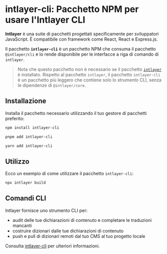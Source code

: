 # intlayer-cli: Pacchetto NPM per usare l'Intlayer CLI

**Intlayer** è una suite di pacchetti progettati specificamente per sviluppatori JavaScript. È compatibile con framework come React, React e Express.js.

Il pacchetto **`intlayer-cli`** è un pacchetto NPM che consuma il pacchetto `@intlayer/cli` e lo rende disponibile per le interfacce a riga di comando di `intlayer`.

> Nota che questo pacchetto non è necessario se il pacchetto [`intlayer`](https://github.com/aymericzip/intlayer/tree/main/docs/it/packages/intlayer/index.md) è installato. Rispetto al pacchetto `intlayer`, il pacchetto `intlayer-cli` è un pacchetto più leggero che contiene solo lo strumento CLI, senza le dipendenze di `@intlayer/core`.

## Installazione

Installa il pacchetto necessario utilizzando il tuo gestore di pacchetti preferito:

```bash packageManager="npm"
npm install intlayer-cli
```

```bash packageManager="pnpm"
pnpm add intlayer-cli
```

```bash packageManager="yarn"
yarn add intlayer-cli
```

## Utilizzo

Ecco un esempio di come utilizzare il pacchetto `intlayer-cli`:

```bash
npx intlayer build
```

## Comandi CLI

Intlayer fornisce uno strumento CLI per:

- audit delle tue dichiarazioni di contenuto e completare le traduzioni mancanti
- costruire dizionari dalle tue dichiarazioni di contenuto
- push e pull di dizionari remoti dal tuo CMS al tuo progetto locale

Consulta [intlayer-cli](https://github.com/aymericzip/intlayer/blob/main/docs/it/intlayer_cli.md) per ulteriori informazioni.
